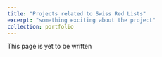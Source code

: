 ```yaml
---
title: "Projects related to Swiss Red Lists"
excerpt: "something exciting about the project"
collection: portfolio
---
```


This page is yet to be written